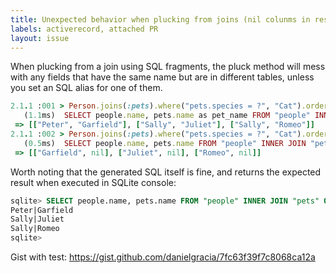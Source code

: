 ```yaml
---
title: Unexpected behavior when plucking from joins (nil colunms in resulting arrays)
labels: activerecord, attached PR
layout: issue
---
```


When plucking from a join using SQL fragments, the pluck method will mess with any fields that have the same name but are in different tables, unless you set an SQL alias for one of them.

``` ruby
2.1.1 :001 > Person.joins(:pets).where("pets.species = ?", "Cat").order("people.name ASC, pets.name ASC").pluck("people.name", "pets.name as pet_name")
   (1.1ms)  SELECT people.name, pets.name as pet_name FROM "people" INNER JOIN "pets" ON "pets"."person_id" = "people"."id" WHERE (pets.species = 'Cat')  ORDER BY people.name ASC, pets.name ASC
 => [["Peter", "Garfield"], ["Sally", "Juliet"], ["Sally", "Romeo"]] 
2.1.1 :002 > Person.joins(:pets).where("pets.species = ?", "Cat").order("people.name ASC, pets.name ASC").pluck("people.name", "pets.name")
   (0.5ms)  SELECT people.name, pets.name FROM "people" INNER JOIN "pets" ON "pets"."person_id" = "people"."id" WHERE (pets.species = 'Cat')  ORDER BY people.name ASC, pets.name ASC
 => [["Garfield", nil], ["Juliet", nil], ["Romeo", nil]] 
```

Worth noting that the generated SQL itself is fine, and returns the expected result when executed in SQLite console:

``` SQL
sqlite> SELECT people.name, pets.name FROM "people" INNER JOIN "pets" ON "pets"."person_id" = "people"."id" WHERE (pets.species = 'Cat')  ORDER BY people.name ASC, pets.name ASC;
Peter|Garfield
Sally|Juliet
Sally|Romeo
sqlite> 
```

Gist with test:
https://gist.github.com/danielgracia/7fc63f39f7c8068ca12a

